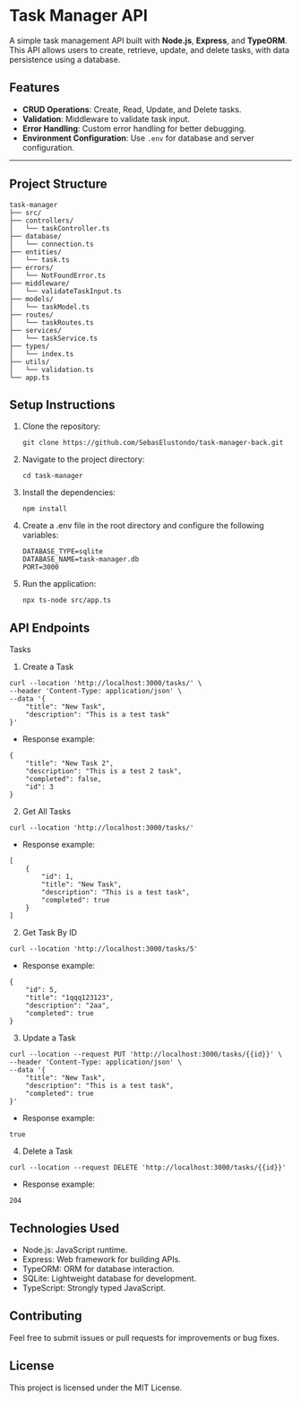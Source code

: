# Task Manager API

A simple task management API built with **Node.js**, **Express**, and **TypeORM**. This API allows users to create, retrieve, update, and delete tasks, with data persistence using a database.

## Features

- **CRUD Operations**: Create, Read, Update, and Delete tasks.
- **Validation**: Middleware to validate task input.
- **Error Handling**: Custom error handling for better debugging.
- **Environment Configuration**: Use `.env` for database and server configuration.

---

## Project Structure

```
task-manager
├── src/
├── controllers/
│   └── taskController.ts
├── database/
│   └── connection.ts
├── entities/
│   └── task.ts
├── errors/
│   └── NotFoundError.ts
├── middleware/
│   └── validateTaskInput.ts
├── models/
│   └── taskModel.ts
├── routes/
│   └── taskRoutes.ts
├── services/
│   └── taskService.ts
├── types/
│   └── index.ts
├── utils/
│   └── validation.ts
└── app.ts
```

## Setup Instructions

1. Clone the repository:
   ```
   git clone https://github.com/SebasElustondo/task-manager-back.git
   ```

2. Navigate to the project directory:
   ```
   cd task-manager
   ```

3. Install the dependencies:
   ```
   npm install
   ```

4. Create a .env file in the root directory and configure the following variables:
   ```
   DATABASE_TYPE=sqlite
   DATABASE_NAME=task-manager.db
   PORT=3000   
   ```

5. Run the application:
   ```
   npx ts-node src/app.ts
   ```

## API Endpoints

Tasks

1. Create a Task
```
curl --location 'http://localhost:3000/tasks/' \
--header 'Content-Type: application/json' \
--data '{
    "title": "New Task",
    "description": "This is a test task"
}'
```
* Response example:
```
{
    "title": "New Task 2",
    "description": "This is a test 2 task",
    "completed": false,
    "id": 3
}
```

2. Get All Tasks
```
curl --location 'http://localhost:3000/tasks/'
```
* Response example:
```
[
    {
        "id": 1,
        "title": "New Task",
        "description": "This is a test task",
        "completed": true
    }
]
```

2. Get Task By ID
```
curl --location 'http://localhost:3000/tasks/5'
```
* Response example:
```
{
    "id": 5,
    "title": "1qqq123123",
    "description": "2aa",
    "completed": true
}
```

3. Update a Task
```
curl --location --request PUT 'http://localhost:3000/tasks/{{id}}' \
--header 'Content-Type: application/json' \
--data '{
    "title": "New Task",
    "description": "This is a test task",
    "completed": true
}'
```
* Response example:
```
true
```

4. Delete a Task
```
curl --location --request DELETE 'http://localhost:3000/tasks/{{id}}'
```
* Response example:
```
204
```

## Technologies Used
* Node.js: JavaScript runtime.
* Express: Web framework for building APIs.
* TypeORM: ORM for database interaction.
* SQLite: Lightweight database for development.
* TypeScript: Strongly typed JavaScript.

## Contributing

Feel free to submit issues or pull requests for improvements or bug fixes. 

## License

This project is licensed under the MIT License.